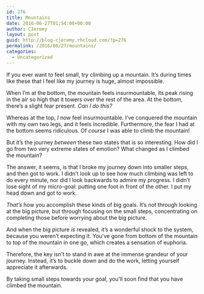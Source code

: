 ```yaml
---
id: 276
title: Mountains
date: 2016-06-27T01:54:00+00:00
author: CJeremy
layout: post
guid: http://blog-cjeremy.rhcloud.com/?p=276
permalink: /2016/06/27/mountains/
categories:
  - Uncategorized
---
```

If you ever want to feel small, try climbing up a mountain. It&#8217;s during times like these that I feel like my journey is huge, almost impossible.

When I&#8217;m at the bottom, the mountain feels insurmountable, its peak rising in the air so high that it towers over the rest of the area. At the bottom, there&#8217;s a slight fear present. _Can I do this?_

Whereas at the top, _I_ now feel insurmountable. I&#8217;ve conquered the mountain with my own two legs, and it feels incredible. Furthermore, the fear I had at the bottom seems ridiculous. Of _course_ I was able to climb the mountain!

But it&#8217;s the journey _between_ these two states that is so interesting. How did I go from two very extreme states of emotion? What changed as I climbed the mountain?

The answer, it seems, is that I broke my journey down into smaller steps, and then got to work. I didn&#8217;t look up to see how much climbing was left to do every minute, nor did I look backwards to admire my progress. I didn&#8217;t lose sight of my micro-goal: putting one foot in front of the other. I put my head down and got to work.

_That&#8217;s_ how you accomplish these kinds of big goals. It&#8217;s not through looking at the big picture, but through focusing on the small steps, concentrating on completing those before worrying about the big picture.

And when the big picture _is_ revealed, it&#8217;s a wonderful shock to the system, because you weren&#8217;t expecting it. You&#8217;ve gone from bottom of the mountain to top of the mountain in one go, which creates a sensation of euphoria.

Therefore, the key isn&#8217;t to stand in awe at the immense grandeur of your journey. Instead, it&#8217;s to buckle down and do the work, letting yourself appreciate it afterwards.

By taking small steps towards your goal, you&#8217;ll soon find that you have climbed the mountain.